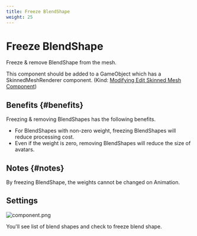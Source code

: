 ```yaml
---
title: Freeze BlendShape
weight: 25
---
```


# Freeze BlendShape

Freeze & remove BlendShape from the mesh.

This component should be added to a GameObject which has a SkinnedMeshRenderer component. (Kind: [Modifying Edit Skinned Mesh Component](../../component-kind/edit-skinned-mesh-components#modifying-component))

## Benefits {#benefits}

Freezing & removing BlendShapes has the following benefits.

- For BlendShapes with non-zero weight, freezing BlendShapes will reduce processing cost.
- Even if the weight is zero, removing BlendShapes will reduce the size of avatars.

## Notes {#notes}

By freezing BlendShape, the weights cannot be changed on Animation.

## Settings

![component.png](component.png)

You'll see list of blend shapes and check to freeze blend shape.
